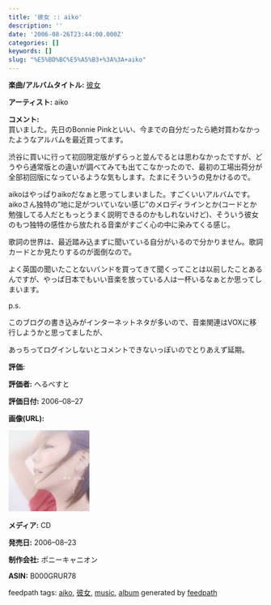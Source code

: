 ```yaml
---
title: '彼女 :: aiko'
description: ''
date: '2006-08-26T23:44:00.000Z'
categories: []
keywords: []
slug: "%E5%BD%BC%E5%A5%B3+%3A%3A+aiko"
---
```

**楽曲/アルバムタイトル:** [彼女](http://www.amazon.co.jp/exec/obidos/ASIN/B000GRUR78/mrchildrenonl-22/ref=nosim/)

**アーティスト:** aiko

**コメント:**   
買いました。先日のBonnie Pinkといい、今までの自分だったら絶対買わなかったようなアルバムを最近買ってます。  
  
渋谷に買いに行って初回限定版がずらっと並んでるとは思わなかったですが、どうやら通常版との違いが調べてみても出てこなかったので、最初の工場出荷分が全部初回版になっているような気もします。たまにそういうの見かけるので。  
  
  
  
aikoはやっぱりaikoだなぁと思ってしまいました。すごくいいアルバムです。aikoさん独特の”地に足がついていない感じ”のメロディラインとか(コードとか勉強してる人だともっとうまく説明できるのかもしれないけど)、そういう彼女のもつ独特の感性から放たれる音楽がすごく心の中に染みてくる感じ。  
  
歌詞の世界は、最近踏み込まずに聞いている自分がいるので分かりません。歌詞カードとか見たりするのが面倒なので。  
  
  
  
よく英国の聞いたことないバンドを買ってきて聞くってことは以前したことあるんですが、やっぱ日本でもいい音楽を放っている人は一杯いるなぁとか思ってしまいます。  
  
  
  
p.s.  
  
このブログの書き込みがインターネットネタが多いので、音楽関連はVOXに移行しようかと思ってましたが、  
  
あっちってログインしないとコメントできないっぽいのでとりあえず延期。

**評価:**

**評価者:** へるべすと

**評価日付:** 2006–08–27

**画像(URL):**

![](0__UjPs__UutAKQcjagG.jpg)

**メディア:** CD

**発売日:** 2006–08–23

**制作会社:** ポニーキャニオン

**ASIN:** B000GRUR78

feedpath tags: [aiko](http://feedpath.jp/search/index.csp?search_text=aiko), [彼女](http://feedpath.jp/search/index.csp?search_text=%E5%BD%BC%E5%A5%B3), [music](http://feedpath.jp/search/index.csp?search_text=music), [album](http://feedpath.jp/search/index.csp?search_text=album) generated by [feedpath](http://feedpath.jp)